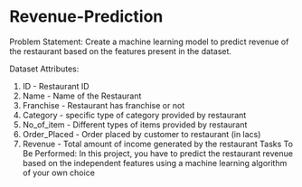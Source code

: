 # Revenue-Prediction

Problem Statement:
Create a machine learning model to predict revenue of the restaurant based on
the features present in the dataset.

Dataset Attributes:

1. ID - Restaurant ID
2. Name - Name of the Restaurant
3. Franchise - Restaurant has franchise or not
4. Category - specific type of category provided by restaurant
5. No_of_item - Different types of items provided by restaurant
6. Order_Placed - Order placed by customer to restaurant (in lacs)
7. Revenue - Total amount of income generated by the restaurant
Tasks To Be Performed:
In this project, you have to predict the restaurant revenue based on the
independent features using a machine learning algorithm of your own choice
